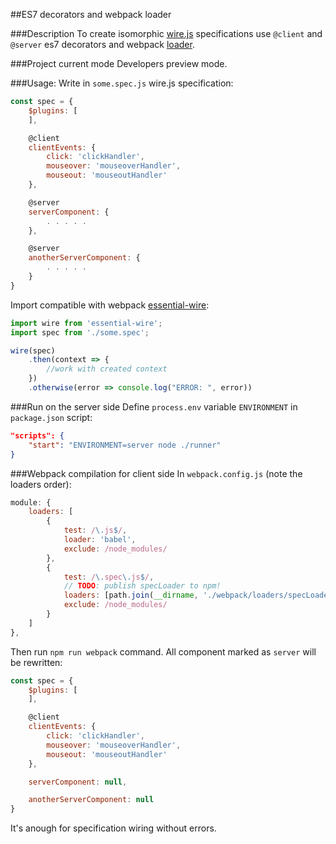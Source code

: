 ##ES7 decorators and webpack loader

###Description
To create isomorphic [wire.js](https://github.com/cujojs/wire) specifications use `@client` and `@server` es7 decorators and webpack [loader](https://github.com/designeng/wire-decorators/blob/master/webpack/loaders/specLoader.js).

###Project current mode
Developers preview mode.


###Usage:
Write in `some.spec.js` wire.js specification:

```js
const spec = {
    $plugins: [
    ],

    @client
    clientEvents: {
        click: 'clickHandler',
        mouseover: 'mouseoverHandler',
        mouseout: 'mouseoutHandler'
    },

    @server
    serverComponent: {
        . . . . . 
    },

    @server
    anotherServerComponent: {
        . . . . . 
    }
}
```
Import compatible with webpack [essential-wire](https://github.com/designeng/essential-wire):
```js
import wire from 'essential-wire';
import spec from './some.spec';

wire(spec)
    .then(context => {
        //work with created context
    })
    .otherwise(error => console.log("ERROR: ", error))
```

###Run on the server side
Define `process.env` variable `ENVIRONMENT` in `package.json` script:
```json
"scripts": {
    "start": "ENVIRONMENT=server node ./runner"
}
```

###Webpack compilation for client side
In `webpack.config.js` (note the loaders order):

```js
module: {
    loaders: [
        {
            test: /\.js$/,
            loader: 'babel',
            exclude: /node_modules/
        },
        {   
            test: /\.spec\.js$/,
            // TODO: publish specLoader to npm!
            loaders: [path.join(__dirname, './webpack/loaders/specLoader.js')],
            exclude: /node_modules/
        }
    ]
},
```
Then run `npm run webpack` command. All component marked as `server` will be rewritten:
```js
const spec = {
    $plugins: [
    ],

    @client
    clientEvents: {
        click: 'clickHandler',
        mouseover: 'mouseoverHandler',
        mouseout: 'mouseoutHandler'
    },

    serverComponent: null,

    anotherServerComponent: null
}
```
It's anough for specification wiring without errors.